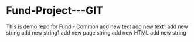 
# Fund-Project---GIT
This is demo repo for Fund - Common
add new text
add new text1
add new string
add new string1
add new page string
add new HTML
add new string
